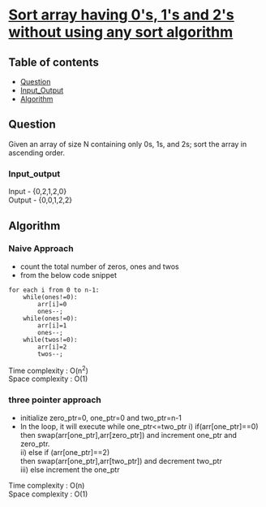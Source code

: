 # [Sort array having 0's, 1's and 2's without using any sort algorithm](https://practice.geeksforgeeks.org/problems/sort-an-array-of-0s-1s-and-2s4231/1)

## Table of contents

- [Question](#question)
- [Input_Output](#input_output)
- [Algorithm](#algorithm)

## Question
Given an array of size N containing only 0s, 1s, and 2s; sort the array in ascending order. </br>


### Input_output
Input - {0,2,1,2,0} </br>
Output - {0,0,1,2,2}

## Algorithm

### Naive Approach
- count the total number of zeros, ones and twos
- from the below code snippet
```
for each i from 0 to n-1:
    while(ones!=0):
        arr[i]=0
        ones--;
    while(ones!=0):
        arr[i]=1
        ones--;
    while(twos!=0):
        arr[i]=2
        twos--;

```

Time complexity : O(n<sup>2</sup>) </br>
Space complexity : O(1)

### three pointer approach
- initialize zero_ptr=0, one_ptr=0 and two_ptr=n-1
- In the loop, it will execute while one_ptr<=two_ptr
i) if(arr[one_ptr]==0) </br>
   then swap(arr[one_ptr],arr[zero_ptr]) and increment one_ptr and zero_ptr. </br>
ii) else if (arr[one_ptr]==2) </br>
    then swap(arr[one_ptr],arr[two_ptr]) and decrement two_ptr </br>
iii) else increment the one_ptr </br>

Time complexity : O(n) </br>
Space complexity : O(1) 
